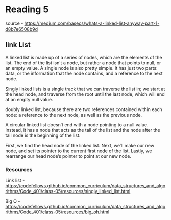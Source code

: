 # Reading 5
source - https://medium.com/basecs/whats-a-linked-list-anyway-part-1-d8b7e6508b9d
## link List

A linked list is made up of a series of nodes, which are the elements of the list.
The end of the list isn’t a node, but rather a node that points to null, or an empty value.
A single node is also pretty simple. It has just two parts: data, or the information that 
the node contains, and a reference to the next node.

Singly linked lists is a single track that we can traverse the list in; we start at the 
head node, and traverse from the root until the last node, which will end at an empty null value.

doubly linked list, because there are two references contained within each node: a reference to 
the next node, as well as the previous node.

A circular linked list doesn’t end with a node pointing to a null value. Instead, it has a node 
that acts as the tail of the list and the node after the tail node is the beginning of the list.

First, we find the head node of the linked list.
Next, we’ll make our new node, and set its pointer to the current first node of the list.
Lastly, we rearrange our head node’s pointer to point at our new node. 

### Resources 
Link list - https://codefellows.github.io/common_curriculum/data_structures_and_algorithms/Code_401/class-05/resources/singly_linked_list.html

Big O - https://codefellows.github.io/common_curriculum/data_structures_and_algorithms/Code_401/class-05/resources/big_oh.html